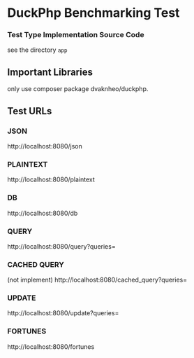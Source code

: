 # DuckPhp Benchmarking Test

### Test Type Implementation Source Code

see the  directory `app`

## Important Libraries

only use composer package dvaknheo/duckphp.


## Test URLs
### JSON

http://localhost:8080/json

### PLAINTEXT

http://localhost:8080/plaintext

### DB

http://localhost:8080/db

### QUERY

http://localhost:8080/query?queries=

### CACHED QUERY

 (not implement) http://localhost:8080/cached_query?queries=

### UPDATE

http://localhost:8080/update?queries=

### FORTUNES

http://localhost:8080/fortunes
